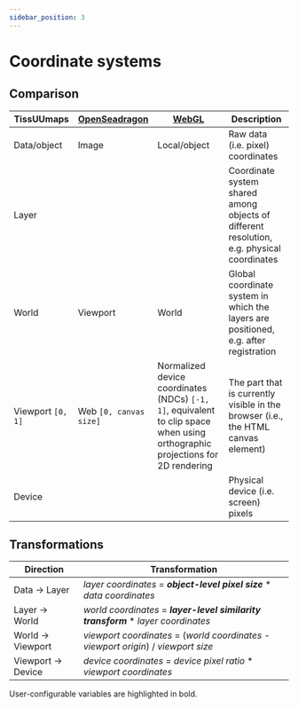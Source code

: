 ```yaml
---
sidebar_position: 3
---
```


# Coordinate systems

## Comparison

| TissUUmaps        | [OpenSeadragon](https://openseadragon.github.io/examples/viewport-coordinates/) | [WebGL](https://developer.mozilla.org/en-US/docs/Web/API/WebGL_API/WebGL_model_view_projection)                               | Description                                                                               |
| ----------------- | ------------------------------------------------------------------------------- | ----------------------------------------------------------------------------------------------------------------------------- | ----------------------------------------------------------------------------------------- |
| Data/object       | Image                                                                           | Local/object                                                                                                                  | Raw data (i.e. pixel) coordinates                                                         |
| Layer             |                                                                                 |                                                                                                                               | Coordinate system shared among objects of different resolution, e.g. physical coordinates |
| World             | Viewport                                                                        | World                                                                                                                         | Global coordinate system in which the layers are positioned, e.g. after registration      |
| Viewport `[0, 1]` | Web `[0, canvas size]`                                                          | Normalized device coordinates (NDCs) `[-1, 1]`, equivalent to clip space when using orthographic projections for 2D rendering | The part that is currently visible in the browser (i.e., the HTML canvas element)         |
| Device            |                                                                                 |                                                                                                                               | Physical device (i.e. screen) pixels                                                      |

## Transformations

| Direction          | Transformation                                                                       |
| ------------------ | ------------------------------------------------------------------------------------ |
| Data -> Layer      | _layer coordinates_ = **_object-level pixel size_** \* _data coordinates_            |
| Layer -> World     | _world coordinates_ = **_layer-level similarity transform_** \* _layer coordinates_  |
| World -> Viewport  | _viewport coordinates_ = (_world coordinates_ - _viewport origin_) / _viewport size_ |
| Viewport -> Device | _device coordinates_ = _device pixel ratio_ \* _viewport coordinates_                |

User-configurable variables are highlighted in bold.
